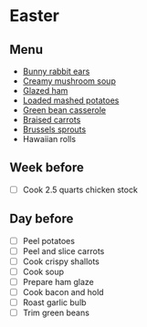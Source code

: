 # Easter

## Menu

- [Bunny rabbit ears](appetizers/bunny-rabbit-ears.md)
- [Creamy mushroom soup](soups/creamy-mushroom.md)
- [Glazed ham](glazed-ham.md)
- [Loaded mashed potatoes](sides/loaded-mashed-potato-casserole.md)
- [Green bean casserole](sides/green-bean-casserole.md)
- [Braised carrots](sides/honey-glazed-carrots.md)
- [Brussels sprouts](sides/roasted-brussels-sprouts.md)
- Hawaiian rolls

## Week before

- [ ] Cook 2.5 quarts chicken stock

## Day before

- [ ] Peel potatoes
- [ ] Peel and slice carrots
- [ ] Cook crispy shallots
- [ ] Cook soup
- [ ] Prepare ham glaze
- [ ] Cook bacon and hold
- [ ] Roast garlic bulb
- [ ] Trim green beans
